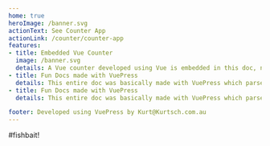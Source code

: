 ```yaml
---
home: true
heroImage: /banner.svg
actionText: See Counter App
actionLink: /counter/counter-app
features:
- title: Embedded Vue Counter
  image: /banner.svg
  details: A Vue counter developed using Vue is embedded in this doc, now that's the power of VuePress!
- title: Fun Docs made with VuePress
  details: This entire doc was basically made with VuePress which parsed markdown files and corresponding assets using webpack.
- title: Fun Docs made with VuePress
  details: This entire doc was basically made with VuePress which parsed markdown files and corresponding assets using webpack.

footer: Developed using VuePress by Kurt@Kurtsch.com.au
---
```

<my-header></my-header>
#fishbait!
